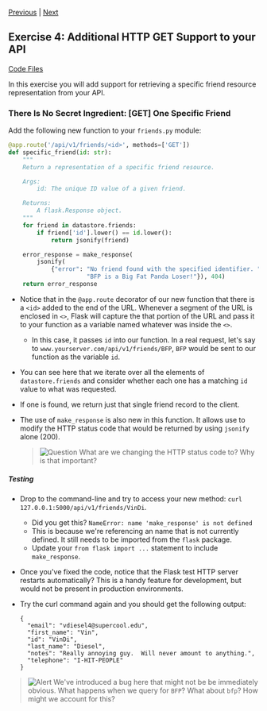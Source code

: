 [Previous](exercise-04.md) |  [Next](exercise-06.md)
## Exercise 4: Additional HTTP GET Support to your API
[Code Files](../../training/level-4-creating-web-services/bfp-reference/exercise_04)

In this exercise you will add support for retrieving a specific friend 
resource representation from your API.

### There Is No Secret Ingredient: [GET] One Specific Friend
Add the following new function to your `friends.py` module:

```python
@app.route('/api/v1/friends/<id>', methods=['GET'])
def specific_friend(id: str):
    """
    Return a representation of a specific friend resource.

    Args:
        id: The unique ID value of a given friend.

    Returns:
        A flask.Response object.
    """
    for friend in datastore.friends:
        if friend['id'].lower() == id.lower():
            return jsonify(friend)

    error_response = make_response(
        jsonify(
            {"error": "No friend found with the specified identifier. "
                      "BFP is a Big Fat Panda Loser!"}), 404)
    return error_response
```

- Notice that in the `@app.route` decorator of our new function that there 
is a `<id>` added to the end of the URL.  Whenever a segment of the URL is
enclosed in `<>`, Flask will capture the that portion of the URL and 
pass it to your function as a variable named whatever was inside the `<>`. 
    - In this case, it passes `id` into our function. In a real request,
    let's say to `www.yourserver.com/api/v1/friends/BFP`, `BFP` would be
    sent to our function as the variable `id`.

- You can see here that we iterate over all the elements of 
`datastore.friends` and consider whether each one has a matching `id` 
value to what was requested.
- If one is found, we return just that single friend record to the client.

- The use of `make_response` is also new in this function. It allows use to 
modify the HTTP status code that would be returned by using `jsonify` alone (200).

    > ![Question](../images/question.png) What are we changing the HTTP status code
    > to?  Why is that important?

##### Testing
- Drop to the command-line and try to access your new method: 
`curl 127.0.0.1:5000/api/v1/friends/VinDi`.  
    - Did you get this? `NameError: name 'make_response' is not defined`
    - This is because we're referencing an name that is not currently defined. 
    It still needs to be imported from the `flask` package.
    - Update your `from flask import ...` statement to include `make_response`.
    
- Once you've fixed the code, notice that the Flask test HTTP server restarts
automatically?  This is a handy feature for development, but would not be
present in production environments.

- Try the curl command again and you should get the following output:
    ```
    {
      "email": "vdiesel4@supercool.edu",
      "first_name": "Vin",
      "id": "VinDi",
      "last_name": "Diesel",
      "notes": "Really annoying guy.  Will never amount to anything.",
      "telephone": "I-HIT-PEOPLE"
    }
    ```

> ![Alert](../images/alert.png) We've introduced a bug here that might not be
> be immediately obvious.  What happens when we query for `BFP`?  What about
> `bfp`?  How might we account for this?

